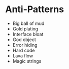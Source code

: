 # Anti-Patterns
- Big ball of mud
- Gold plating
- Interface bloat
- God object
- Error hiding
- Hard code
- Lava flow
- Magic strings